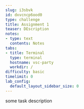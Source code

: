 ```yaml
---
slug: i3sbvk
id: dxvcncp6ood0
type: challenge
title: Assignment 1
teaser: DEscription
notes:
- type: text
  contents: Notes
tabs:
- title: Terminal
  type: terminal
  hostname: vsc-party
  workdir: /
difficulty: basic
timelimit: 0
lab_config:
  default_layout_sidebar_size: 0
---
```

some task description
